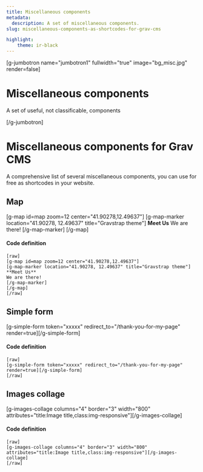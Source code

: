 ```yaml
---
title: Miscellaneous components
metadata:
  description: A set of miscellaneous components.
slug: miscellaneous-components-as-shortcodes-for-grav-cms

highlight:
    theme: ir-black
---
```



[g-jumbotron name="jumbotron1" fullwidth="true" image="bg_misc.jpg" render=false]
# Miscellaneous components

A set of useful, not classificable, components

[/g-jumbotron]

# Miscellaneous components for Grav CMS
A comprehensive list of several miscellaneous components, you can use for free as shortcodes in your website.


## Map

[g-map id=map zoom=12 center="41.90278,12.49637"]
[g-map-marker location="41.90278, 12.49637" title="Gravstrap theme"]
**Meet Us**
We are there!
[/g-map-marker]
[/g-map]

#### Code definition

    [raw]
    [g-map id=map zoom=12 center="41.90278,12.49637"]
    [g-map-marker location="41.90278, 12.49637" title="Gravstrap theme"]
    **Meet Us**
    We are there!
    [/g-map-marker]
    [/g-map]
    [/raw]


## Simple form

[g-simple-form token="xxxxx" redirect_to="/thank-you-for-my-page" render=true][/g-simple-form]

#### Code definition

    [raw]
    [g-simple-form token="xxxxx" redirect_to="/thank-you-for-my-page" render=true][/g-simple-form]
    [/raw]

## Images collage

[g-images-collage columns="4" border="3" width="800" attributes="title:Image title,class:img-responsive"][/g-images-collage]

#### Code definition

    [raw]
    [g-images-collage columns="4" border="3" width="800" attributes="title:Image title,class:img-responsive"][/g-images-collage]
    [/raw]
